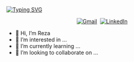 <a href="https://git.io/typing-svg"><img style="margin-top: 15px;" src="https://readme-typing-svg.herokuapp.com?font=Oswald&size=45&pause=1000&color=757575&background=FFFFFF00&center=true&vCenter=true&width=800&height=48&lines=Reza+Zarei" alt="Typing SVG" /></a>

<p align="center"><a href="mailto:rzareei672@gmail.com" target="_blank"><img src="https://img.shields.io/badge/-bashiri@gmail.com-c14438?style=flat-square&logo=Gmail&logoColor=white&link=mailto:bashiri@gmail.com" alt="Gmail" /></a>&nbsp; <a href="https://linkedin.com/in/r-zarei" target="_blank"><img src="https://img.shields.io/badge/-bashiri-blue?style=flat-square&logo=Linkedin&logoColor=white&link=https://linkedin.com/in/hassan-bashiri" alt="LinkedIn" /></a>&nbsp;


- 👋 Hi, I’m Reza
- 👀 I’m interested in ...
- 🌱 I’m currently learning ...
- 💞️ I’m looking to collaborate on ...

<!---
R-Zarei/R-Zarei is a ✨ special ✨ repository because its `README.md` (this file) appears on your GitHub profile.
You can click the Preview link to take a look at your changes.
--->
